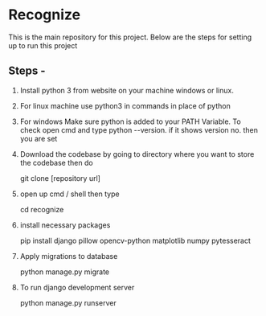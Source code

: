 # Recognize
This is the main repository for this project. Below are the steps for setting up to run this project

## Steps - 

1. Install python 3 from website on your machine windows or linux. 

2. For linux machine use python3 in commands in place of python

3. For windows Make sure python is added to your PATH Variable. To check open cmd and type python --version. if it shows version no. then you are set
4. Download the codebase by going to directory where you want to store the codebase then do

    git clone [repository url]

5. open up cmd / shell then type

    cd recognize

6. install necessary packages 

    pip install django pillow opencv-python matplotlib numpy pytesseract

7. Apply migrations to database 

    python manage.py migrate    

8. To run django development server

    python manage.py runserver